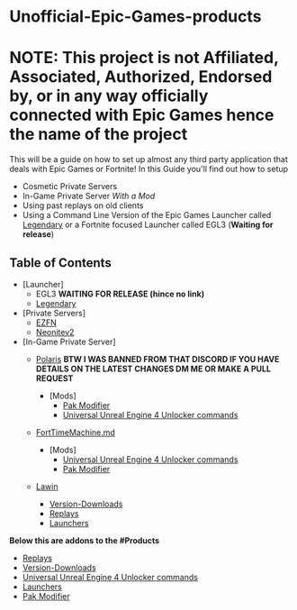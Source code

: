 # Unofficial-Epic-Games-products

# NOTE: This project is not Affiliated, Associated, Authorized, Endorsed by, or in any way officially connected with Epic Games hence the name of the project

This will be a guide on how to set up almost any third party application that deals with Epic Games or Fortnite!
In this Guide you'll find out how to setup 
* Cosmetic Private Servers
* In-Game Private Server *With a Mod*
* Using past replays on old clients
* Using a Command Line Version of the Epic Games Launcher called [Legendary](https://github.com/Jawschamp/Unofficial-Epic-Games-products/blob/master/Legendary/README.md) or a Fortnite focused Launcher called EGL3 (**Waiting for release**)

## Table of Contents
- [Launcher]
  - EGL3 **WAITING FOR RELEASE (hince no link)**
  - [Legendary](https://github.com/Jawschamp/Non-Official-Epic-Games-products/blob/master/Legendary/README.md)
- [Private Servers]
  - [EZFN](https://github.com/Jawschamp/FortnitePrivateServersGuide/blob/master/EZFN/README.md)
  - [Neonitev2](https://github.com/Jawschamp/FortnitePrivateServersGuide/blob/master/NeoNite/README.md)
- [In-Game Private Server]
  - [Polaris](https://github.com/Jawschamp/FortnitePrivateServersGuide/blob/master/Polaris/README.md) **BTW I WAS BANNED FROM THAT DISCORD IF YOU HAVE DETAILS ON THE LATEST CHANGES DM ME OR MAKE A PULL REQUEST**
    - [Mods]
      - [Pak Modifier](https://github.com/Jawschamp/FortnitePrivateServersGuide/tree/master/Paks)
      - [Universal Unreal Engine 4 Unlocker commands](https://github.com/Jawschamp/FortnitePrivateServersGuide/blob/master/UUUClient/Console-Unlocker.txt)

  - [FortTimeMachine.md](https://github.com/Jawschamp/FortnitePrivateServersGuide/blob/master/Lawin/FortTimeMachine/LawinFortTimeMachine.md)
    - [Mods]
      - [Universal Unreal Engine 4 Unlocker commands](https://github.com/Jawschamp/FortnitePrivateServersGuide/blob/master/UUUClient/Console-Unlocker.txt)
      - [Pak Modifier](https://github.com/Jawschamp/FortnitePrivateServersGuide/tree/master/Paks)
  - [Lawin](https://github.com/Jawschamp/FortnitePrivateServersGuide/tree/master/Lawin)
    - [Version-Downloads](https://github.com/Jawschamp/FortnitePrivateServersGuide/blob/master/Lawin/Version-Downloads.md)
    - [Replays](https://github.com/Jawschamp/FortnitePrivateServersGuide/blob/master/Lawin/FortTimeMachine/Replay/README.md)
    - [Launchers](https://github.com/Jawschamp/FortnitePrivateServersGuide/blob/master/Lawin/Launchers.md)

**Below this are addons to the #Products**
- [Replays](https://github.com/Jawschamp/FortnitePrivateServersGuide/blob/master/Lawin/FortTimeMachine/Replay/README.md)
- [Version-Downloads](https://github.com/Jawschamp/FortnitePrivateServersGuide/blob/master/Lawin/Version-Downloads.md)
- [Universal Unreal Engine 4 Unlocker commands](https://github.com/Jawschamp/FortnitePrivateServersGuide/blob/master/UUUClient/Console-Unlocker.txt)
- [Launchers](https://github.com/Jawschamp/FortnitePrivateServersGuide/blob/master/Lawin/Launchers.md)
- [Pak Modifier](https://github.com/Jawschamp/FortnitePrivateServersGuide/tree/master/Paks)
